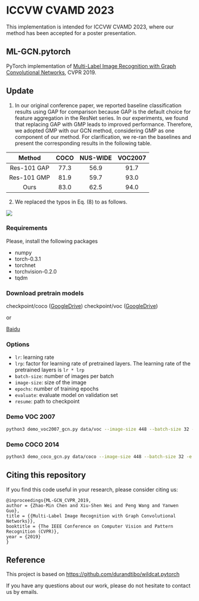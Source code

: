# ICCVW CVAMD 2023
This implementation is intended for ICCVW CVAMD 2023, where our method has been accepted for a poster presentation.

## ML-GCN.pytorch
PyTorch implementation of [Multi-Label Image Recognition with Graph Convolutional Networks](https://arxiv.org/abs/1904.03582), CVPR 2019.

## Update
1. In our original conference paper, we reported baseline classification results using GAP for comparison because GAP is the default choice for feature aggregation in the ResNet series. In our experiments, we found that replacing GAP with GMP leads to improved performance. Therefore, we adopted GMP with our GCN method, considering GMP as one component of our method. For clarification, we re-ran the baselines and present the corresponding results in the following table.

| Method    | COCO    | NUS-WIDE |VOC2007  |
|:---------:|:-------:|:-------:|:--------:|
| Res-101 GAP  | 77.3    |   56.9   |  91.7|
| Res-101 GMP |  81.9  | 59.7   |  93.0 |
| Ours        |  83.0  | 62.5   |  94.0 |


2. We replaced the typos in Eq. (8) to as follows.

![](data/svg.svg)

### Requirements
Please, install the following packages
- numpy
- torch-0.3.1
- torchnet
- torchvision-0.2.0
- tqdm

### Download pretrain models
checkpoint/coco ([GoogleDrive](https://drive.google.com/open?id=1ivLi1Rc-dCUmN1ProcMk76zxF1DSvlIk))
checkpoint/voc ([GoogleDrive](https://drive.google.com/open?id=1lhbmW5g-Mo9KgI07nmc1kwSbEnb6t-YA))

or

[Baidu](https://pan.baidu.com/s/17j3lTjMRmXvWHT86zhaaVA)

### Options
- `lr`: learning rate
- `lrp`: factor for learning rate of pretrained layers. The learning rate of the pretrained layers is `lr * lrp`
- `batch-size`: number of images per batch
- `image-size`: size of the image
- `epochs`: number of training epochs
- `evaluate`: evaluate model on validation set
- `resume`: path to checkpoint

### Demo VOC 2007
```sh
python3 demo_voc2007_gcn.py data/voc --image-size 448 --batch-size 32 -e --resume checkpoint/voc/voc_checkpoint.pth.tar
```

### Demo COCO 2014
```sh
python3 demo_coco_gcn.py data/coco --image-size 448 --batch-size 32 -e --resume checkpoint/coco/coco_checkpoint.pth.tar
```

## Citing this repository
If you find this code useful in your research, please consider citing us:

```
@inproceedings{ML-GCN_CVPR_2019,
author = {Zhao-Min Chen and Xiu-Shen Wei and Peng Wang and Yanwen Guo},
title = {{Multi-Label Image Recognition with Graph Convolutional Networks}},
booktitle = {The IEEE Conference on Computer Vision and Pattern Recognition (CVPR)},
year = {2019}
}
```
## Reference
This project is based on https://github.com/durandtibo/wildcat.pytorch


If you have any questions about our work, please do not hesitate to contact us by emails.
